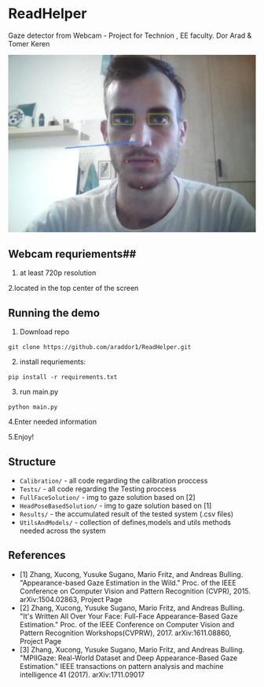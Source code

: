 # ReadHelper
Gaze detector from Webcam - Project for Technion , EE faculty.
Dor Arad & Tomer Keren

![Alt text](/results/readme_img.png?raw=true "Gaze Data Review")

## Webcam requriements##
1. at least 720p resolution

2.located in the top center of the screen

## Running the demo ##
1. Download repo
```
git clone https://github.com/araddor1/ReadHelper.git
```
2. install requriements:
```
pip install -r requirements.txt
```
3. run main.py
```
python main.py
```
4.Enter needed information

5.Enjoy!


## Structure

* `Calibration/` - all code regarding the calibration proccess
* `Tests/` - all code regarding the Testing proccess
* `FullFaceSolution/` - img to gaze solution based on [2]
* `HeadPoseBasedSolution/` - img to gaze solution based on [1]
* `Results/` - the accumulated result of the tested system (.csv files)
* `UtilsAndModels/` - collection of defines,models and utils methods needed across the system

## References ##
* [1] Zhang, Xucong, Yusuke Sugano, Mario Fritz, and Andreas Bulling. "Appearance-based Gaze Estimation in the Wild." Proc. of the IEEE Conference on Computer Vision and Pattern Recognition (CVPR), 2015. arXiv:1504.02863, Project Page
* [2] Zhang, Xucong, Yusuke Sugano, Mario Fritz, and Andreas Bulling. "It's Written All Over Your Face: Full-Face Appearance-Based Gaze Estimation." Proc. of the IEEE Conference on Computer Vision and Pattern Recognition Workshops(CVPRW), 2017. arXiv:1611.08860, Project Page
* [3] Zhang, Xucong, Yusuke Sugano, Mario Fritz, and Andreas Bulling. "MPIIGaze: Real-World Dataset and Deep Appearance-Based Gaze Estimation." IEEE transactions on pattern analysis and machine intelligence 41 (2017). arXiv:1711.09017
